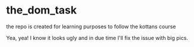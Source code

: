 # the_dom_task
the repo is created for learning purposes to follow the kottans course

Yea, yea! I know it looks ugly and in due time I'll fix the issue with big pics.

